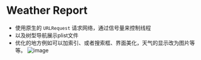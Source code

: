 # Weather Report

* 使用原生的 `URLRequest` 请求网络，通过信号量来控制线程
* 以及树型导航展示plist文件
* 优化的地方例如可以加索引、或者搜索框、界面美化，天气的显示改为图片等等。
![image](https://github.com/fuyuoo/Weather-Report/blob/master/product-git.gif)


